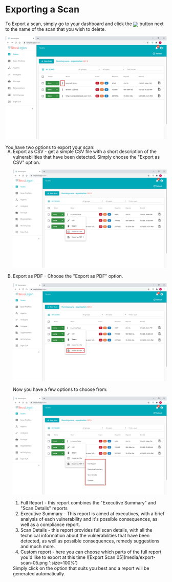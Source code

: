 # Exporting a Scan

To Export a scan, simply go to your dashboard and click the <img src="user-guide/scans/media/vertical_dots.png" width="1.5%" style="margin-bottom:-5px;"> button next to the name of the scan that you wish to delete.

![Export Scan 01](media/export-scan-01.png ':size=100%')

You have two options to export your scan:
<ol type="A"; style="margin-top:-18px;">
<li>Export as CSV - get a simple CSV file with a short description of the vulnerabilities that have been detected. Simply choose the "Export as CSV" option.

![Export Scan 02](media/export-scan-02.png ':size=100%')</li>
<li>Export as PDF - Choose the "Export as PDF" option.

![Export Scan 03](media/export-scan-03.png ':size=100%')

Now you have a few options to choose from:

![Export Scan 04](media/export-scan-04.png ':size=100%')

<ol type="1">
<li>Full Report - this report combines the "Executive Summary" and "Scan Details" reports</li>
<li>Executive Summary - This report is aimed at executives, with a brief analysis of each vulnerability and it's possible consequences, as well as a compliance report.</li>
<li>Scan Details - this report provides full scan details, with all the technical information about the vulnerabilities that have been detected, as well as possible consequences, remedy suggestions and much more.</li>
<li>Custom report - here you can choose which parts of the full report you'd like to export at this time
![Export Scan 05](media/export-scan-05.png ':size=100%')</li>
</ol>
Simply click on the option that suits you best and a report will be generated automatically.
</li>
</ol>